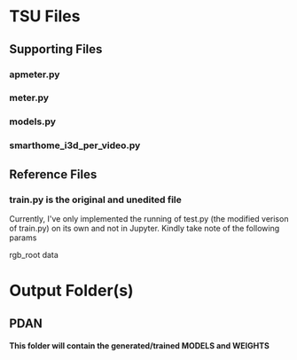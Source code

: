 # TSU Files

## Supporting Files
### apmeter.py
### meter.py
### models.py
### smarthome_i3d_per_video.py

## Reference Files
### train.py is the original and unedited file

Currently, I've only implemented the running of test.py (the modified
verison of train.py) on its own and not in Jupyter.
Kindly take note of the following params

rgb_root
data

# Output Folder(s)
## PDAN
#### This folder will contain the generated/trained MODELS and WEIGHTS